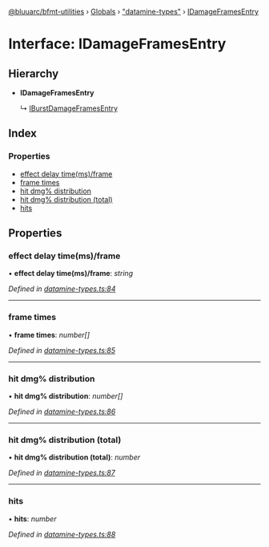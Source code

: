 [@bluuarc/bfmt-utilities](../README.md) › [Globals](../globals.md) › ["datamine-types"](../modules/_datamine_types_.md) › [IDamageFramesEntry](_datamine_types_.idamageframesentry.md)

# Interface: IDamageFramesEntry

## Hierarchy

* **IDamageFramesEntry**

  ↳ [IBurstDamageFramesEntry](_datamine_types_.iburstdamageframesentry.md)

## Index

### Properties

* [effect delay time(ms)/frame](_datamine_types_.idamageframesentry.md#effect-delay-time(ms)/frame)
* [frame times](_datamine_types_.idamageframesentry.md#frame-times)
* [hit dmg% distribution](_datamine_types_.idamageframesentry.md#hit-dmg%-distribution)
* [hit dmg% distribution (total)](_datamine_types_.idamageframesentry.md#hit-dmg%-distribution-(total))
* [hits](_datamine_types_.idamageframesentry.md#hits)

## Properties

###  effect delay time(ms)/frame

• **effect delay time(ms)/frame**: *string*

*Defined in [datamine-types.ts:84](https://github.com/BluuArc/bfmt-utilities/blob/10ddcf7/src/datamine-types.ts#L84)*

___

###  frame times

• **frame times**: *number[]*

*Defined in [datamine-types.ts:85](https://github.com/BluuArc/bfmt-utilities/blob/10ddcf7/src/datamine-types.ts#L85)*

___

###  hit dmg% distribution

• **hit dmg% distribution**: *number[]*

*Defined in [datamine-types.ts:86](https://github.com/BluuArc/bfmt-utilities/blob/10ddcf7/src/datamine-types.ts#L86)*

___

###  hit dmg% distribution (total)

• **hit dmg% distribution (total)**: *number*

*Defined in [datamine-types.ts:87](https://github.com/BluuArc/bfmt-utilities/blob/10ddcf7/src/datamine-types.ts#L87)*

___

###  hits

• **hits**: *number*

*Defined in [datamine-types.ts:88](https://github.com/BluuArc/bfmt-utilities/blob/10ddcf7/src/datamine-types.ts#L88)*
